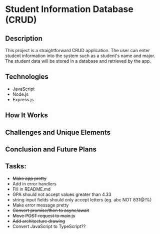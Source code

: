 # Student Information Database (CRUD)

## Description
This project is a straightforward CRUD application. The user can enter student information into the system such as a student's name and major. The student data will be stored in a database and retrieved by the app.

## Technologies
- JavaScript
- Node.js
- Express.js

## How It Works

## Challenges and Unique Elements

## Conclusion and Future Plans

## Tasks:
- ~~Make app pretty~~
- Add in error handlers
- Fill in README.md
- GPA should not accept values greater than 4.33
- string input fields should only accept letters (eg. abc NOT 831@!%)
- Make error message pretty
- ~~Convert promise/then to async/await~~
- ~~Move POST request to main.js~~
- ~~Add architecture drawing~~
- Convert JavaScript to TypeScript??
